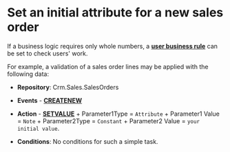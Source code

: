 # Set an initial attribute for a new sales order


If a business logic requires only whole numbers, a **[user business rule](../index.md)** can be set to check users' work.

For example, a validation of a sales order lines may be applied with the following data:

- **Repository**: Crm.Sales.SalesOrders

- **Events** - **[CREATENEW](../events/create-new.md)**

- **Action** - **[SETVALUE](../action-types/setvalue.md)** + Parameter1Type = `Attribute` + Parameter1 Value = `Note` + Parameter2Type = `Constant` + Parameter2 Value = `your initial value`.

- **Conditions**: No conditions for such a simple task.

